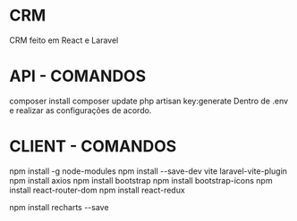 # CRM

CRM feito em React e Laravel

# API - COMANDOS

composer install
composer update
php artisan key:generate Dentro de .env e realizar as configurações de acordo.

# CLIENT - COMANDOS

npm install -g node-modules
npm install --save-dev vite laravel-vite-plugin
npm install axios
npm install bootstrap
npm install bootstrap-icons
npm install react-router-dom
npm install react-redux

npm install recharts --save
